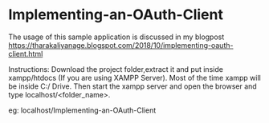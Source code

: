 # Implementing-an-OAuth-Client

The usage of this sample application is discussed in my blogpost https://tharakaliyanage.blogspot.com/2018/10/implementing-oauth-client.html

Instructions: Download the project folder,extract it and put inside xampp/htdocs (If you are using XAMPP Server). Most of the time xampp will be inside C:/ Drive. Then start the xampp server and open the browser and type localhost/<folder_name>.

eg: localhost/Implementing-an-OAuth-Client